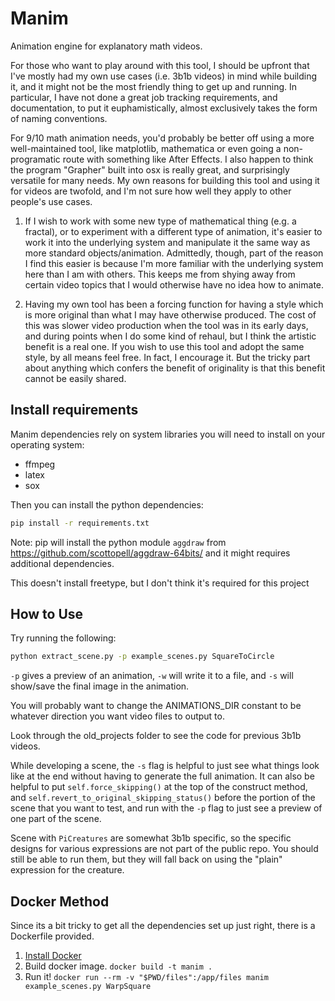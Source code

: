 # Manim
Animation engine for explanatory math videos.

For those who want to play around with this tool, I should be upfront that I've mostly had my own use cases (i.e. 3b1b videos) in mind while building it, and it might not be the most friendly thing to get up and running.  In particular, I have not done a great job tracking requirements, and documentation, to put it euphamistically, almost exclusively takes the form of naming conventions.

For 9/10 math animation needs, you'd probably be better off using a more well-maintained tool, like matplotlib, mathematica or even going a non-programatic route with something like After Effects.  I also happen to think the program "Grapher" built into osx is really great, and surprisingly versatile for many needs.  My own reasons for building this tool and using it for videos are twofold, and I'm not sure how well they apply to other people's use cases.

  1) If I wish to work with some new type of mathematical thing (e.g. a fractal), or to experiment with a different type of animation, it's easier to work it into the underlying system and manipulate it the same way as more standard objects/animation.  Admittedly, though, part of the reason I find this easier is because I'm more familiar with the underlying system here than I am with others.  This keeps me from shying away from certain video topics that I would otherwise have no idea how to animate.

  2) Having my own tool has been a forcing function for having a style which is more original than what I may have otherwise produced. The cost of this was slower video production when the tool was in its early days, and during points when I do some kind of rehaul, but I think the artistic benefit is a real one.  If you wish to use this tool and adopt the same style, by all means feel free.  In fact, I encourage it.  But the tricky part about anything which confers the benefit of originality is that this benefit cannot be easily shared.


## Install requirements

Manim dependencies rely on system libraries you will need to install on your
operating system:
* ffmpeg
* latex
* sox

Then you can install the python dependencies:
```sh
pip install -r requirements.txt
```

Note: pip will install the python module `aggdraw` from
https://github.com/scottopell/aggdraw-64bits/ and it might requires additional
dependencies.

This doesn't install freetype, but I don't think it's required for this project

## How to Use
Try running the following:
```sh
python extract_scene.py -p example_scenes.py SquareToCircle
```

`-p` gives a preview of an animation, `-w` will write it to a file, and `-s` will show/save the final image in the animation.

You will probably want to change the ANIMATIONS_DIR constant to be whatever direction you want video files to output to.

Look through the old_projects folder to see the code for previous 3b1b videos.  

While developing a scene, the `-s` flag is helpful to just see what things look like at the end without having to generate the full animation.  It can also be helpful to put `self.force_skipping()` at the top of the construct method, and `self.revert_to_original_skipping_status()` before the portion of the scene that you want to test, and run with the `-p` flag to just see a preview of one part of the scene.

Scene with `PiCreatures` are somewhat 3b1b specific, so the specific designs for various expressions are not part of the public repo.  You should still be able to run them, but they will fall back on using the "plain" expression for the creature.

## Docker Method
Since its a bit tricky to get all the dependencies set up just right, there is
a Dockerfile provided.

1. [Install Docker](https://www.docker.com/products/overview)
2. Build docker image. `docker build -t manim .`
3. Run it! `docker run --rm -v "$PWD/files":/app/files manim example_scenes.py WarpSquare`
